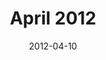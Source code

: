 ---
title:  "April 2012"
date:   2012-04-10
speakers:
  - name: "Rene Ritchie"
    title: "Marketing matters: how to get your apps noticed"
    twitter: reneritchie
  - name: "Sam Vermette"
    title: "Designing <a href=\"http://thetransitapp.com/\">The Transit App</a>"
    twitter: samvermette
  - name: "Sebastien Morel"
    title: "Demystifying the Objective-C runtime"
    twitter: seb_morel
    slides_url: "https://cocoaheadsmontreal.s3.amazonaws.com/2012-04-10/demistifying-runtime.pdf"
---